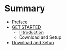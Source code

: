 # Summary

* [Preface](README.md)
* [GET STARTED](chapter1.md)
   * [Introduction](introduction.md)
   * Download and Setup
* [Download and Setup](preface.md)


